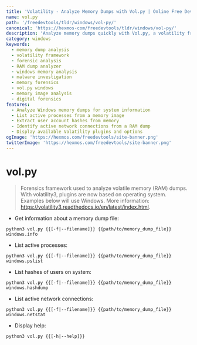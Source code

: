 ```yaml
---
title: 'Volatility - Analyze Memory Dumps with Vol.py | Online Free DevTools by Hexmos'
name: vol.py
path: '/freedevtools/tldr/windows/vol-py/'
canonical: 'https://hexmos-com/freedevtools/tldr/windows/vol-py/'
description: 'Analyze memory dumps quickly with Vol.py, a volatility framework for forensic analysis. Extract system information and investigate malware. Free online tool, no registration required.'
category: windows
keywords:
  - memory dump analysis
  - volatility framework
  - forensic analysis
  - RAM dump analyzer
  - windows memory analysis
  - malware investigation
  - memory forensics
  - vol.py windows
  - memory image analysis
  - digital forensics
features:
  - Analyze Windows memory dumps for system information
  - List active processes from a memory image
  - Extract user account hashes from memory
  - Identify active network connections from a RAM dump
  - Display available Volatility plugins and options
ogImage: 'https://hexmos.com/freedevtools/site-banner.png'
twitterImage: 'https://hexmos.com/freedevtools/site-banner.png'
---
```


# vol.py

> Forensics framework used to analyze volatile memory (RAM) dumps.
> With volatility3, plugins are now based on operating system. Examples below will use Windows.
> More information: <https://volatility3.readthedocs.io/en/latest/index.html>.

- Get information about a memory dump file:

`python3 vol.py {{[-f|--filename]}} {{path/to/memory_dump_file}} windows.info`

- List active processes:

`python3 vol.py {{[-f|--filename]}} {{path/to/memory_dump_file}} windows.pslist`

- List hashes of users on system:

`python3 vol.py {{[-f|--filename]}} {{path/to/memory_dump_file}} windows.hashdump`

- List active network connections:

`python3 vol.py {{[-f|--filename]}} {{path/to/memory_dump_file}} windows.netstat`

- Display help:

`python3 vol.py {{[-h|--help]}}`
